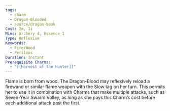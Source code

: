 ```yaml
---
tags:
  - charm
  - Dragon-Blooded
  - source/dragon-book
Cost: 2m, 1i
Mins: Archery 4, Essence 1
Type: Reflexive
Keywords:
  - Fire/Wood
  - Perilous
Duration: Instant
Prerequisite Charms:
  - "[[Harvest of the Hunter]]"
---
```

Flame is born from wood. The Dragon-Blood may reflexively reload a firewand or similar flame weapon with the Slow tag on her turn. This permits her to use it in combination with Charms that make multiple attacks, such as Seven-Year Swarm Volley, as long as she pays this Charm’s cost before each additional attack past the first.